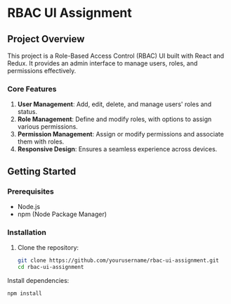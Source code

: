 # RBAC UI Assignment

## Project Overview

This project is a Role-Based Access Control (RBAC) UI built with React and Redux. It provides an admin interface to manage users, roles, and permissions effectively.

### Core Features

1. **User Management**: Add, edit, delete, and manage users' roles and status.
2. **Role Management**: Define and modify roles, with options to assign various permissions.
3. **Permission Management**: Assign or modify permissions and associate them with roles.
4. **Responsive Design**: Ensures a seamless experience across devices.

## Getting Started

### Prerequisites

- Node.js
- npm (Node Package Manager)

### Installation

1. Clone the repository:
   ```bash
   git clone https://github.com/yourusername/rbac-ui-assignment.git
   cd rbac-ui-assignment
Install dependencies:
```bash
npm install
